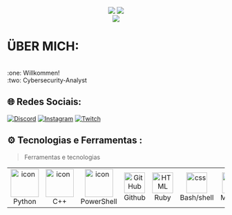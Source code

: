 <p align="center">
    <a href="https://github.com/Spotakk/Spotakk"><img src="https://img.shields.io/badge/status-updating-brightgreen.svg"></a>
    <a href="https://github.com/python/cpython"><img src="https://img.shields.io/badge/Python-3.11-FF1493.svg"></a>

<br>

<img align="center" src="https://readme-typing-svg.demolab.com?font=Fira+Code&size=36&duration=4000&pause=1000&color=000000&vCenter=true&width=500&lines=print('King%2C+Spotakk!')"/>

</p>

<!--contributions in the last year**
**![](https://github.com/BEPb/BEPb/raw/output/github-contribution-grid-snake.svg)-->


# ÜBER MICH:
<br>
:one: Willkommen!<br> 
:two: Cybersecurity-Analyst <br>



## 🌐 Redes Sociais:
[![Discord](https://img.shields.io/badge/Discord-%237289DA.svg?logo=discord&logoColor=white)](https://discord.gg/nyuuS6mK) [![Instagram](https://img.shields.io/badge/Instagram-%23E4405F.svg?logo=Instagram&logoColor=white)](https://instagram.com/rick.performance) [![Twitch](https://img.shields.io/badge/Twitch-%239146FF.svg?logo=Twitch&logoColor=white)](https://twitch.tv/kapittan_) 

## ⚙️ Tecnologias e Ferramentas : 

> Ferramentas e tecnologias

<table>
  <tr>
    <td align="center" width="96">
      <a href="#macropower-tech">
        <img src="https://techstack-generator.vercel.app/python-icon.svg" alt="icon" width="65" height="65" />
      </a>
      <br>Python
    </td>
    </td>
    <td align="center" width="96">
        <img src="https://techstack-generator.vercel.app/cpp-icon.svg" alt="icon" width="65" height="65" />
      <br>C++
    </td>
    <td align="center" width="96">
        <img src="https://techstack-generator.vercel.app/django-icon.svg" alt="icon" width="65" height="65" />
      <br>PowerShell
    </td>
    <td align="center" width="96">
        <img src="https://user-images.githubusercontent.com/25181517/192108374-8da61ba1-99ec-41d7-80b8-fb2f7c0a4948.png" width="48" height="48" alt="GitHub" />
      <br>Github
    </td>
    <td align="center"  width="96">
        <img src="https://skillicons.dev/icons?i=html" width="48" height="48" alt="HTML" />
      <br>Ruby
    </td>
    <td align="center" width="96">
        <img src="https://skillicons.dev/icons?i=css" width="48" height="48" alt="css" />
      <br>Bash/shell
    </td>
    <td align="center" width="96">
        <img src="[https://skillicons.dev/icons?i=mysql](https://techstack-generator.vercel.app/mysql-icon.svg)" width="48" height="48" alt="mysql" />
      <br>MySQL
    </td>
  </tr>
</table>




    
<!-- Proudly created with GPRM ( https://gprm.itsvg.in ) -->



